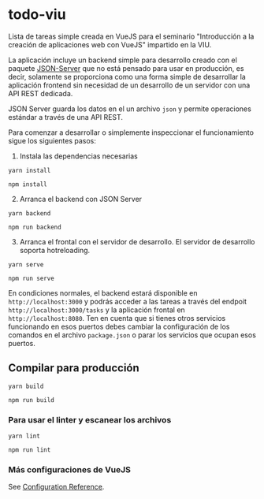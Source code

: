 # todo-viu

Lista de tareas simple creada en VueJS para el seminario
"Introducción a la creación de aplicaciones web con VueJS"
impartido en la VIU.

La aplicación incluye un backend simple para desarrollo creado
con el paquete [JSON-Server](https://github.com/typicode/json-server) que no está pensado para usar en producción, es decir,
solamente se proporciona como una forma simple de desarrollar
la aplicación frontend sin necesidad de un desarrollo de un
servidor con una API REST dedicada.

JSON Server guarda los datos en el un archivo `json` y permite
operaciones estándar a través de una API REST.

Para comenzar a desarrollar o simplemente inspeccionar el
funcionamiento sigue los siguientes pasos:

1. Instala las dependencias necesarias

```shell
yarn install

npm install
```

2. Arranca el backend con JSON Server

```shell
yarn backend

npm run backend
```

3. Arranca el frontal con el servidor de desarrollo.
   El servidor de desarrollo soporta hotreloading.

```shell
yarn serve

npm run serve
```

En condiciones normales, el backend estará disponible en
`http://localhost:3000` y podrás acceder a las tareas a través
del endpoit `http://localhost:3000/tasks` y la aplicación
frontal en `http://localhost:8080`. Ten en cuenta que si
tienes otros servicios funcionando en esos puertos debes
cambiar la configuración de los comandos en el archivo
`package.json` o parar los servicios que ocupan esos puertos.

## Compilar para producción

```shell
yarn build

npm run build
```

### Para usar el linter y escanear los archivos

```shell
yarn lint

npm run lint
```

### Más configuraciones de VueJS

See [Configuration Reference](https://cli.vuejs.org/config/).
